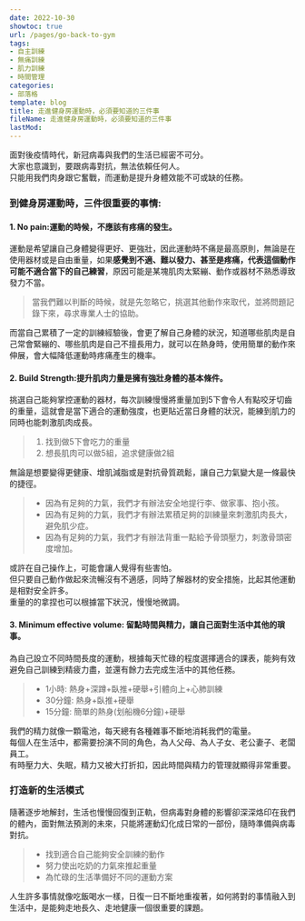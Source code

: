 ```yaml
---
date: 2022-10-30
showtoc: true
url: /pages/go-back-to-gym
tags:
- 自主訓練
- 無痛訓練
- 肌力訓練
- 時間管理
categories:
- 部落格
template: blog
title: 走進健身房運動時，必須要知道的三件事
fileName: 走進健身房運動時，必須要知道的三件事
lastMod: 
---
```

面對後疫情時代，新冠病毒與我們的生活已經密不可分。  
大家也意識到，要跟病毒對抗，無法依賴任何人。  
只能用我們肉身跟它奮戰，而運動是提升身體效能不可或缺的任務。

### 到健身房運動時，三件很重要的事情:

#### 1. No pain:運動的時候，不應該有疼痛的發生。

運動是希望讓自己身體變得更好、更強壯，因此運動時不痛是最高原則，無論是在使用器材或是自由重量，如果**感覺到不適、難以發力、甚至是疼痛，代表這個動作可能不適合當下的自己練習**，原因可能是某塊肌肉太緊繃、動作或器材不熟悉導致發力不當。  

>當我們難以判斷的時候，就是先忽略它，挑選其他動作來取代，並將問題記錄下來，尋求專業人士的協助。  

而當自己累積了一定的訓練經驗後，會更了解自己身體的狀況，知道哪些肌肉是自己常會緊繃的、哪些肌肉是自己不擅長用力，就可以在熱身時，使用簡單的動作來伸展，會大幅降低運動時疼痛產生的機率。

#### 2. Build Strength:提升肌肉力量是擁有強壯身體的基本條件。

挑選自己能夠掌控運動的器材，每次訓練慢慢將重量加到5下會令人有點咬牙切齒的重量，這就會是當下適合的運動強度，也更貼近當日身體的狀況，能練到肌力的同時也能刺激肌肉成長。  
> 1. 找到做5下會吃力的重量  
> 2. 想長肌肉可以做5組，追求健康做2組  

無論是想要變得更健康、增肌減脂或是對抗骨質疏鬆，讓自己力氣變大是一條最快的捷徑。  
>* 因為有足夠的力氣，我們才有辦法安全地提行李、做家事、抱小孩。  
>* 因為有足夠的力氣，我們才有辦法累積足夠的訓練量來刺激肌肉長大，避免肌少症。  
>* 因為有足夠的力氣，我們才有辦法背重一點給予骨頭壓力，刺激骨頭密度增加。  

或許在自己操作上，可能會讓人覺得有些害怕。  
但只要自己動作做起來流暢沒有不適感，同時了解器材的安全措施，比起其他運動是相對安全許多。  
重量的的拿捏也可以根據當下狀況，慢慢地微調。  

#### 3. Minimum effective volume: 留點時間與精力，讓自己面對生活中其他的瑣事。

為自己設立不同時間長度的運動，根據每天忙碌的程度選擇適合的課表，能夠有效避免自己訓練到精疲力盡，並還有餘力去完成生活中的其他任務。  
>* 1小時: 熱身+深蹲+臥推+硬舉+引體向上+心肺訓練  
>* 30分鐘: 熱身+臥推+硬舉  
>* 15分鐘: 簡單的熱身(划船機6分鐘)+硬舉  

我們的精力就像一顆電池，每天總有各種雜事不斷地消耗我們的電量。  
每個人在生活中，都需要扮演不同的角色，為人父母、為人子女、老公妻子、老闆員工。  
有時壓力大、失眠，精力又被大打折扣，因此時間與精力的管理就顯得非常重要。

### 打造新的生活模式

隨著逐步地解封，生活也慢慢回復到正軌，但病毒對身體的影響卻深深烙印在我們的體內，面對無法預測的未來，只能將運動幻化成日常的一部份，隨時準備與病毒對抗。  
>* 找到適合自己能夠安全訓練的動作  
>* 努力使出吃奶的力氣來推起重量  
>* 為忙碌的生活準備好不同的運動方案  

人生許多事情就像吃飯喝水一樣，日復一日不斷地重複著，如何將對的事情融入到生活中，是能夠走地長久、走地健康一個很重要的課題。


